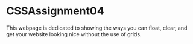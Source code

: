 # CSSAssignment04
 This webpage is dedicated to showing the ways you can float, clear, and get your website looking nice without the use of grids.
